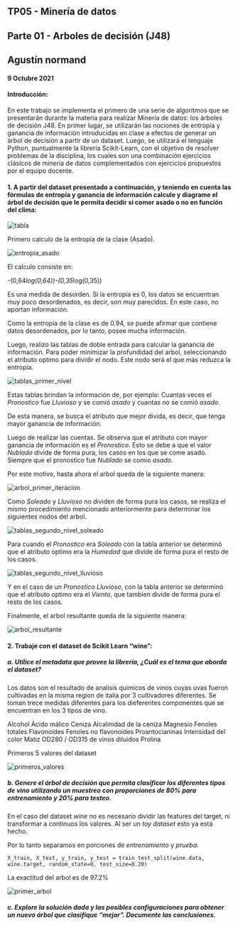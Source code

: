 ## TP05 - Minería de datos
## Parte 01 - Arboles de decisión (J48)
## Agustín normand
#### 9 Octubre 2021

#### Introducción:

En este trabajo se implementa el primero de una serie de algoritmos que se presentarán durante la materia para realizar Minería de datos: los árboles de decisión J48. 
En  primer  lugar,  se  utilizarán  las  nociones  de  entropía  y  ganancia  de  información introducidas en clase a efectos de generar un árbol de decisión a partir de un dataset. 
Luego,  se  utilizará  el  lenguaje  Python,  puntualmente  la  librería  Scikit-Learn,  con  el objetivo  de resolver problemas  de la  disciplina, los cuales son una combinación ejercicios clásicos de minería de datos complementados con ejercicios propuestos por el equipo docente.

#### 1. A  partir  del  dataset  presentado  a  continuación,  y  teniendo  en  cuenta  las fórmulas de entropía y ganancia de información calcule y diagrame el árbol de decisión que le permita decidir si comer asado o no en función del clima: 

![tabla](https://raw.githubusercontent.com/AgustinNormand/bases-de-datos-masivas/main/TP05/parte_1/imagenes/ejercicio_1/tabla_ejercicio_1.png)

Primero calculo de la entropía de la clase (Asado).

![entropia_asado](https://raw.githubusercontent.com/AgustinNormand/bases-de-datos-masivas/main/TP05/parte_1/imagenes/ejercicio_1/entropia_asado.png)

El calculo consiste en:

-(0,64*log(0,64))-(0,35*log(0,35))

Es una medida de desorden. Si la entropia es 0, los datos se encuentran muy poco desordenados, es decir, son muy parecidos. En este caso, no aportan información.

Como la entropia de la clase es de 0.94, se puede afirmar que contiene datos desordenados, por lo tanto, posee mucha información.


Luego, realizo las tablas de doble entrada para calcular la ganancia de información. Para poder minimizar la profundidad del arbol, seleccionando el atributo optimo para dividir el nodo.
Este nodo será el que más reduzca la entropía.

![tablas_primer_nivel](https://raw.githubusercontent.com/AgustinNormand/bases-de-datos-masivas/main/TP05/parte_1/imagenes/ejercicio_1/tablas_primer_nivel.png)

Estas tablas brindan la información de, por ejemplo: Cuantas veces el *Pronostico* fue *Lluvioso* y se comió *asado* y cuantas *no* se comió *asado*.

De esta manera, se busca el atributo que mejor divida, es decir, que tenga mayor ganancia de información.

Luego de realizar las cuentas. Se observa que el atributo con mayor ganancia de información es el *Pronostico*. Esto se debe a que el valor *Nublado* divide de forma pura, los casos en los que se come asado.
Siempre que el pronostico fue *Nublado* se comio *asado*.

Por este motivo, hasta ahora el arbol queda de la siguiente manera:

![arbol_primer_iteracion](https://raw.githubusercontent.com/AgustinNormand/bases-de-datos-masivas/main/TP05/parte_1/imagenes/ejercicio_1/arbol_primer_iteracion.png)

Como *Soleado* y *Lluvioso* no dividen de forma pura los casos, se realiza el mismo procedimiento mencionado anteriormente para determinar los siguientes nodos del arbol.

![tablas_segundo_nivel_soleado](https://raw.githubusercontent.com/AgustinNormand/bases-de-datos-masivas/main/TP05/parte_1/imagenes/ejercicio_1/tablas_segundo_nivel_soleado.png)

Para cuando el *Pronostico* era *Soleado* con la tabla anterior se determinó que el atributo optimo era la *Humedad* que divide de forma pura el resto de los casos.

![tablas_segundo_nivel_lluvioso](https://raw.githubusercontent.com/AgustinNormand/bases-de-datos-masivas/main/TP05/parte_1/imagenes/ejercicio_1/tablas_segundo_nivel_lluvioso.png)

Y en el caso de un *Pronostico* *Lluvioso*, con la tabla anterior se determinó que el atributo optimo era el *Viento*, que tambien divide de forma pura el resto de los casos.

Finalmente, el arbol resultante queda de la siguiente manera:

![arbol_resultante](https://raw.githubusercontent.com/AgustinNormand/bases-de-datos-masivas/main/TP05/parte_1/imagenes/ejercicio_1/arbol_resultante.png)


#### 2. Trabaje con el dataset de Scikit Learn “wine”: 

##### a. Utilice  el  metadata  que  provee  la  librería,  ¿Cuál  es  el  tema  que aborda el dataset?

Los datos son el resultado de analisis quimicos de vinos cuyas uvas fueron cultivadas en la misma region de italia por 3 cultivadores diferentes.
Se toman trece medidas diferentes para los dieferentes componentes que se encuentran en los 3 tipos de vino.

Alcohol
Ácido málico
Ceniza
Alcalinidad de la ceniza
Magnesio
Fenoles totales
Flavonoides
Fenoles no flavonoides
Proantocianinas
Intensidad del color
Matiz
OD280 / OD315 de vinos diluidos
Prolina 

Primeros 5 valores del dataset

![primeros_valores](https://raw.githubusercontent.com/AgustinNormand/bases-de-datos-masivas/main/TP05/parte_1/imagenes/ejercicio_2/primeros_valores.png)


##### b. Genere el árbol de decisión que permita clasificar los diferentes tipos de vino utilizando un muestreo con proporciones de 80% para entrenamiento y 20% para testeo. 

En el caso del dataset *wine* no es necesario dividir las features del target, ni transformar a continuos los valores. Al ser un *toy dataset* esto ya está hecho.

Por lo tanto separamos en porciones de *entrenamiento* y *prueba*.

```
X_train, X_test, y_train, y_test = train_test_split(wine.data, wine.target, random_state=0, test_size=0.20)
```

La exactitud del arbol es de 97.2%

![primer_arbol](https://raw.githubusercontent.com/AgustinNormand/bases-de-datos-masivas/main/TP05/parte_1/imagenes/ejercicio_2/primer_arbol.png)

##### c. Explore la solución dada y las posibles  configuraciones para obtener un nuevo árbol que clasifique “mejor”. Documente las conclusiones. 
